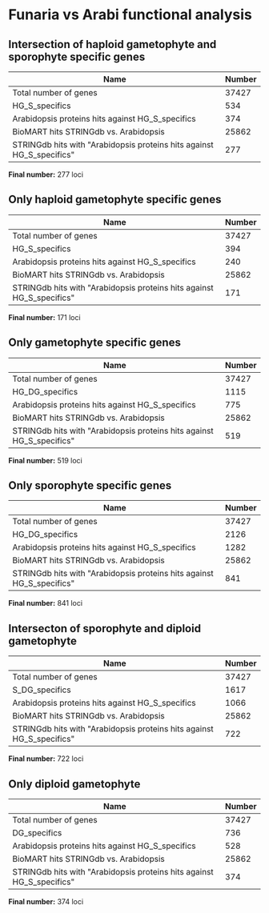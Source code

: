 # Funaria vs Arabi functional analysis


## Intersection of haploid gametophyte and sporophyte specific genes


| Name | Number |
| ----- | ----- |
| Total number of genes | 37427 |
| HG_S_specifics | 534 |
| Arabidopsis proteins hits against HG_S_specifics | 374 |
| BioMART hits STRINGdb vs. Arabidopsis | 25862 |
| STRINGdb hits with "Arabidopsis proteins hits against HG_S_specifics" | 277 |

**Final number:** 277 loci

## Only haploid gametophyte specific genes


| Name | Number |
| ----- | ----- |
| Total number of genes | 37427 |
| HG_S_specifics | 394 |
| Arabidopsis proteins hits against HG_S_specifics | 240 |
| BioMART hits STRINGdb vs. Arabidopsis | 25862 |
| STRINGdb hits with "Arabidopsis proteins hits against HG_S_specifics" | 171 |

**Final number:** 171 loci

## Only gametophyte specific genes


| Name | Number |
| ----- | ----- |
| Total number of genes | 37427 |
| HG_DG_specifics | 1115 |
| Arabidopsis proteins hits against HG_S_specifics | 775 |
| BioMART hits STRINGdb vs. Arabidopsis | 25862 |
| STRINGdb hits with "Arabidopsis proteins hits against HG_S_specifics" | 519 |

**Final number:** 519 loci

## Only sporophyte specific genes

| Name | Number |
| ----- | ----- |
| Total number of genes | 37427 |
| HG_DG_specifics | 2126 |
| Arabidopsis proteins hits against HG_S_specifics | 1282 |
| BioMART hits STRINGdb vs. Arabidopsis | 25862 |
| STRINGdb hits with "Arabidopsis proteins hits against HG_S_specifics" | 841 |

**Final number:** 841 loci

## Intersecton of sporophyte and diploid gametophyte

| Name | Number |
| ----- | ----- |
| Total number of genes | 37427 |
| S_DG_specifics | 1617 |
| Arabidopsis proteins hits against HG_S_specifics | 1066 |
| BioMART hits STRINGdb vs. Arabidopsis | 25862 |
| STRINGdb hits with "Arabidopsis proteins hits against HG_S_specifics" | 722 |

**Final number:** 722 loci

## Only diploid gametophyte

| Name | Number |
| ----- | ----- |
| Total number of genes | 37427 |
| DG_specifics | 736 |
| Arabidopsis proteins hits against HG_S_specifics | 528 |
| BioMART hits STRINGdb vs. Arabidopsis | 25862 |
| STRINGdb hits with "Arabidopsis proteins hits against HG_S_specifics" | 374 |

**Final number:** 374 loci

